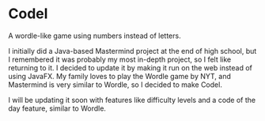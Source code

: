 # Codel
A wordle-like game using numbers instead of letters.

I initially did a Java-based Mastermind project at the end of high school, but I remembered it was probably my most in-depth project, so I felt like returning to it. I decided to update it by making it run on the web instead of using JavaFX. My family loves to play the Wordle game by NYT, and Mastermind is very similar to Wordle, so I decided to make Codel.

I will be updating it soon with features like difficulty levels and a code of the day feature, similar to Wordle.
